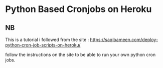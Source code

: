 # Python Based Cronjobs on Heroku
## NB

This is a tutorial i followed from the site : https://saqibameen.com/deploy-python-cron-job-scripts-on-heroku/

follow the instructions on the site to be able to run your own python cron jobs.